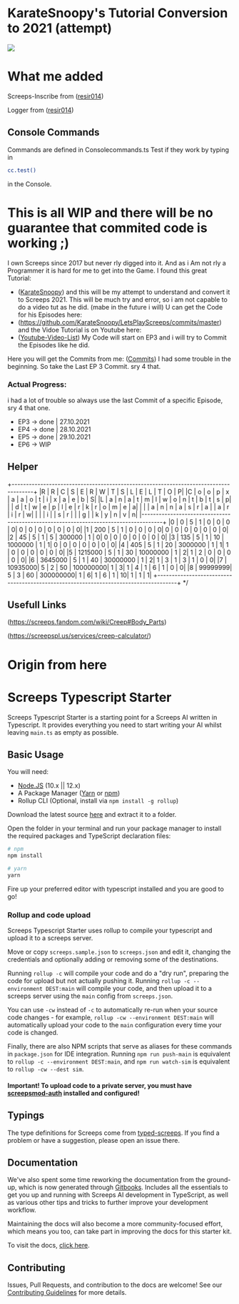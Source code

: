 
# KarateSnoopy's Tutorial Conversion to 2021 (attempt)

![](https://screeps.com/images/logotype-animated.svg)

# What me added

Screeps-Inscribe from ([resir014](https://github.com/resir014/screeps-inscribe))

Logger from ([resir014](https://github.com/resir014/Stonehenge))

## Console Commands

  Commands are defined in Consolecommands.ts
  Test if they work by typing in
  ```bash
  cc.test()
  ```
  in the Console.

# This is all WIP and there will be no guarantee that commited code is working ;)
I own Screeps since 2017 but never rly digged into it. And as i Am not rly a Programmer it is
hard for me to get into the Game. I found this great Tutorial:
- ([KarateSnoopy](https://github.com/KarateSnoopy/LetsPlayScreeps))
and this will be my attempt to understand and convert it to Screeps 2021.
This will be much try and error, so i am not capable to do a video tut as he did. (mabe in the future i will)
U can get the Code for his Episodes here:
- (https://github.com/KarateSnoopy/LetsPlayScreeps/commits/master)
and the Vidoe Tutorial is on Youtube here:
- ([Youtube-Video-List](https://www.youtube.com/watch?v=ldu_AI7t_5o&list=PLCRhjmqETCePxmtB2mKScrJB_SCAI6jqw&index=3))
My Code will start on EP3 and i will try to Commit the Episodes like he did.

Here you will get the Commits from me:
([Commits](https://github.com/Kaimodo/screeps-ts-KarateSnoopy-tut-2021-conversion/commits/main))
I had some trouble in the beginning. So take the Last EP 3 Commit. sry 4 that.

### Actual Progress:
i had a lot of trouble so always use the last Commit of a specific Episode, sry 4 that one.
- EP3 -> done  | 27.10.2021
- EP4 -> done  | 28.10.2021
- EP5 -> done  | 29.10.2021
- EP6 -> WIP


## Helper
+-------------------------------------------------------------------------------------+
|R |  R       |  C |  S |  E  | R          | W  | T |  S |  L |  E |  L |  T |  O |  P|
|C |  o       |  o |  p |  x  | a          | a  | o |  t |  i |  x |  a |  e |  b |  S|
|L |  a       |  n |  a |  t  | m          | l  | w |  o |  n |  t |  b |  t |  s |  p|
|  |  d	      |  t |  w |  e  | p          | l  | e |  r |  k |  r |  o |  m |  e |  a|
|  |          |  a |  n |  n  | a          | s  | r |  a |    |  a |  r |  i |  r |  w|
|  |          |  i |	  |  s  | r			     |    |   |  g |    |  k |	y |  n |  v |  n|
|-------------------------------------------------------------------------------------+
|0	|  0			 |  5	|  1 |  0	 |  0			   | 0	|  0|	 0 |  0	|  0 |  0	|  0 |  0	|  0|
|1	|  200		 |  5	|  1 |  0	 |  0			   | 0	|  0|	 0 |  0	|  0 |  0	|  0 |  0	|  0|
|2	|  45			 |  5	|  1 |  5	 |  300000	 | 1	|  0|	 0 |  0	|  0 |  0	|  0 |  0	|  0|
|3	|  135		 |  5	|  1 |  10 |	1000000	 | 1	|  1|	 0 |  0	|  0 |  0	|  0 |  0	|  0|
|4	|  405		 |  5	|  1 |  20 |	3000000	 | 1	|  1|	 1 |  0	|  0 |  0	|  0 |  0	|  0|
|5	|  1215000 |	5	|  1 |  30 |	10000000 | 1	|  2|	 1 |  2	|  0 |  0	|  0 |  0	|  0|
|6	|  3645000 |	5	|  1 |  40 |	30000000 | 1	|  2|	 1 |  3	|  1 |  3	|  1 |  0	|  0|
|7	|  10935000|  5	|  2 |  50 |	100000000| 1	|  3|	 1 |  4	|  1 |  6	|  1 |  0	|  0|
|8	|  99999999|	5	|  3 |  60 |	300000000| 1	|  6|	 1 |  6	|  1 |  10|  1 |  1	|  1|
+-------------------------------------------------------------------------------------+
*/

## Usefull Links
(https://screeps.fandom.com/wiki/Creep#Body_Parts)

(https://screepspl.us/services/creep-calculator/)

# Origin from here

# Screeps Typescript Starter

Screeps Typescript Starter is a starting point for a Screeps AI written in Typescript. It provides everything you need to start writing your AI whilst leaving `main.ts` as empty as possible.

## Basic Usage

You will need:

- [Node.JS](https://nodejs.org/en/download) (10.x || 12.x)
- A Package Manager ([Yarn](https://yarnpkg.com/en/docs/getting-started) or [npm](https://docs.npmjs.com/getting-started/installing-node))
- Rollup CLI (Optional, install via `npm install -g rollup`)

Download the latest source [here](https://github.com/screepers/screeps-typescript-starter/archive/master.zip) and extract it to a folder.

Open the folder in your terminal and run your package manager to install the required packages and TypeScript declaration files:

```bash
# npm
npm install

# yarn
yarn
```

Fire up your preferred editor with typescript installed and you are good to go!

### Rollup and code upload

Screeps Typescript Starter uses rollup to compile your typescript and upload it to a screeps server.

Move or copy `screeps.sample.json` to `screeps.json` and edit it, changing the credentials and optionally adding or removing some of the destinations.

Running `rollup -c` will compile your code and do a "dry run", preparing the code for upload but not actually pushing it. Running `rollup -c --environment DEST:main` will compile your code, and then upload it to a screeps server using the `main` config from `screeps.json`.

You can use `-cw` instead of `-c` to automatically re-run when your source code changes - for example, `rollup -cw --environment DEST:main` will automatically upload your code to the `main` configuration every time your code is changed.

Finally, there are also NPM scripts that serve as aliases for these commands in `package.json` for IDE integration. Running `npm run push-main` is equivalent to `rollup -c --environment DEST:main`, and `npm run watch-sim` is equivalent to `rollup -cw --dest sim`.

#### Important! To upload code to a private server, you must have [screepsmod-auth](https://github.com/ScreepsMods/screepsmod-auth) installed and configured!

## Typings

The type definitions for Screeps come from [typed-screeps](https://github.com/screepers/typed-screeps). If you find a problem or have a suggestion, please open an issue there.

## Documentation

We've also spent some time reworking the documentation from the ground-up, which is now generated through [Gitbooks](https://www.gitbook.com/). Includes all the essentials to get you up and running with Screeps AI development in TypeScript, as well as various other tips and tricks to further improve your development workflow.

Maintaining the docs will also become a more community-focused effort, which means you too, can take part in improving the docs for this starter kit.

To visit the docs, [click here](https://screepers.gitbook.io/screeps-typescript-starter/).

## Contributing

Issues, Pull Requests, and contribution to the docs are welcome! See our [Contributing Guidelines](CONTRIBUTING.md) for more details.

